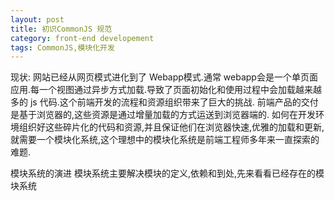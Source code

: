 ```yaml
---
layout: post
title: 初识CommonJS 规范
category: front-end developement
tags: CommonJS,模块化开发
---
```


现状:
网站已经从网页模式进化到了 Webapp模式.通常 webapp会是一个单页面应用.每一个视图通过异步方式加载.导致了页面初始化和使用过程中会加载越来越多的 js 代码.这个前端开发的流程和资源组织带来了巨大的挑战.
前端产品的交付是基于浏览器的,这些资源是通过增量加载的方式运送到浏览器端的.
如何在开发环境组织好这些碎片化的代码和资源,并且保证他们在浏览器快速,优雅的加载和更新,就需要一个模块化系统,这个理想中的模块化系统是前端工程师多年来一直探索的难题.

模块系统的演进
模块系统主要解决模块的定义,依赖和到处,先来看看已经存在的模块系统
<script>标签
<script src="module1.js">
<script src="module2.js">
这是最原始的 js 文件加载方式,如果把每一个文件看做是一个模块,那么他们的接口通常是暴露在全局作用域下,也就是定义在 window 对象中,不同模块的接口都是一个作用域中,一些复杂的框架,会使用命名空间的概念来组织这些模块的接口
典型的例子如 YUI
显而易见的弊端:??
CommonJS
服务器端的 javascript => Node.js 遵循 CommonJS 规范,该规范的核心思想是允许模块通过 require 方法来同步加载所要依赖的其他模块,然后通过 exports 或 module.exports 来导出需要暴露的接口
